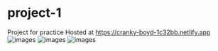 # project-1
Project for practice
Hosted at https://cranky-boyd-1c32bb.netlify.app
![images](https://ibb.co/MSGWKX9)
![images](https://ibb.co/C8g20vV)
![images](https://i.ibb.co/r77nRqx/3.png)
